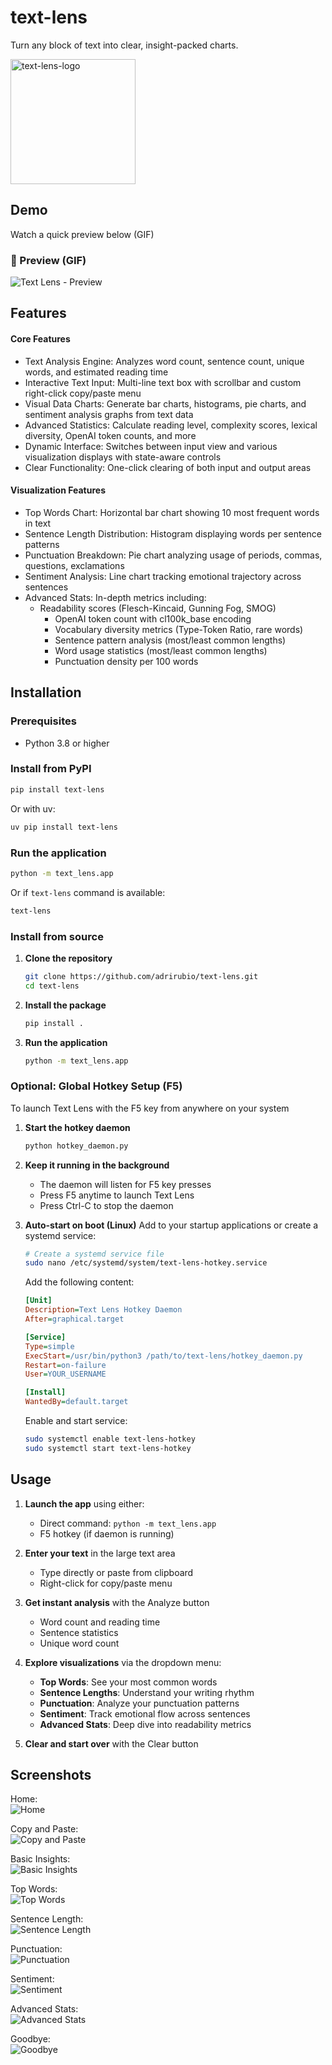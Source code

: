 # text-lens
Turn any block of text into clear, insight-packed charts.

<p align="left">
  <img src="text-lens-logo.png"
       alt="text-lens-logo"
       width="200">
</p>

## Demo

Watch a quick preview below (GIF)

### 🔹 Preview (GIF)
![Text Lens - Preview](https://github.com/adrirubio/demo-files/raw/main/text-lens-demo.gif)

## Features

#### Core Features
- Text Analysis Engine: Analyzes word count, sentence count, unique words, and estimated reading time
- Interactive Text Input: Multi-line text box with scrollbar and custom right-click copy/paste menu
- Visual Data Charts: Generate bar charts, histograms, pie charts, and sentiment analysis graphs from text data
- Advanced Statistics: Calculate reading level, complexity scores, lexical diversity, OpenAI token counts, and more
- Dynamic Interface: Switches between input view and various visualization displays with state-aware controls
- Clear Functionality: One-click clearing of both input and output areas

#### Visualization Features
- Top Words Chart: Horizontal bar chart showing 10 most frequent words in text
- Sentence Length Distribution: Histogram displaying words per sentence patterns
- Punctuation Breakdown: Pie chart analyzing usage of periods, commas, questions, exclamations
- Sentiment Analysis: Line chart tracking emotional trajectory across sentences
- Advanced Stats: In-depth metrics including:
  - Readability scores (Flesch-Kincaid, Gunning Fog, SMOG)
    - OpenAI token count with cl100k_base encoding
    - Vocabulary diversity metrics (Type-Token Ratio, rare words)
    - Sentence pattern analysis (most/least common lengths)
    - Word usage statistics (most/least common lengths)
    - Punctuation density per 100 words

## Installation

### Prerequisites
- Python 3.8 or higher

### Install from PyPI
```bash
pip install text-lens
```

Or with uv:
```bash
uv pip install text-lens
```

### Run the application
```bash
python -m text_lens.app
```

Or if `text-lens` command is available:
```bash
text-lens
```

### Install from source

1. **Clone the repository**
   ```bash
   git clone https://github.com/adrirubio/text-lens.git
   cd text-lens
   ```

2. **Install the package**
   ```bash
   pip install .
   ```

3. **Run the application**
   ```bash
   python -m text_lens.app
   ```

### Optional: Global Hotkey Setup (F5)

To launch Text Lens with the F5 key from anywhere on your system

1. **Start the hotkey daemon**
   ```bash
   python hotkey_daemon.py
   ```

2. **Keep it running in the background**
   - The daemon will listen for F5 key presses
   - Press F5 anytime to launch Text Lens
   - Press Ctrl-C to stop the daemon

3. **Auto-start on boot (Linux)**
   Add to your startup applications or create a systemd service:
   ```bash
   # Create a systemd service file
   sudo nano /etc/systemd/system/text-lens-hotkey.service
   ```
   Add the following content:
   ```ini
   [Unit]
   Description=Text Lens Hotkey Daemon
   After=graphical.target

   [Service]
   Type=simple
   ExecStart=/usr/bin/python3 /path/to/text-lens/hotkey_daemon.py
   Restart=on-failure
   User=YOUR_USERNAME

   [Install]
   WantedBy=default.target
   ```
   Enable and start service:
   ```bash
   sudo systemctl enable text-lens-hotkey
   sudo systemctl start text-lens-hotkey
   ```
## Usage

1. **Launch the app** using either:
    - Direct command: `python -m text_lens.app`
    - F5 hotkey (if daemon is running)

2. **Enter your text** in the large text area
   - Type directly or paste from clipboard
   - Right-click for copy/paste menu

3. **Get instant analysis** with the Analyze button
   - Word count and reading time
   - Sentence statistics
   - Unique word count

4. **Explore visualizations** via the dropdown menu:
   - **Top Words**: See your most common words
   - **Sentence Lengths**: Understand your writing rhythm
   - **Punctuation**: Analyze your punctuation patterns
   - **Sentiment**: Track emotional flow across sentences
   - **Advanced Stats**: Deep dive into readability metrics

5. **Clear and start over** with the Clear button

## Screenshots

Home:<br>
![Home](https://raw.githubusercontent.com/adrirubio/demo-files/main/text-lens-screenshots/home.png)

Copy and Paste:<br>
![Copy and Paste](https://raw.githubusercontent.com/adrirubio/demo-files/main/text-lens-screenshots/copy-paste.png)

Basic Insights:<br>
![Basic Insights](https://raw.githubusercontent.com/adrirubio/demo-files/main/text-lens-screenshots/basic-insights.png)

Top Words:<br>
![Top Words](https://raw.githubusercontent.com/adrirubio/demo-files/main/text-lens-screenshots/top-words.png)

Sentence Length:<br>
![Sentence Length](https://raw.githubusercontent.com/adrirubio/demo-files/main/text-lens-screenshots/sentence-length.png)

Punctuation:<br>
![Punctuation](https://raw.githubusercontent.com/adrirubio/demo-files/main/text-lens-screenshots/punctuation.png)

Sentiment:<br>
![Sentiment](https://raw.githubusercontent.com/adrirubio/demo-files/main/text-lens-screenshots/sentiment.png)

Advanced Stats:<br>
![Advanced Stats](https://raw.githubusercontent.com/adrirubio/demo-files/main/text-lens-screenshots/advanced-stats.png)

Goodbye:<br>
![Goodbye](https://raw.githubusercontent.com/adrirubio/demo-files/main/text-lens-screenshots/goodbye.png)

